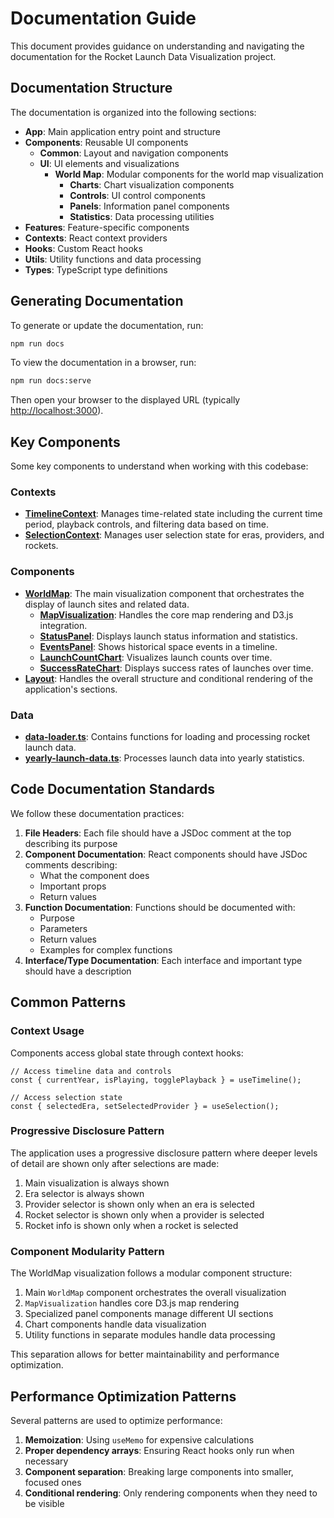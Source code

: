 # Documentation Guide

This document provides guidance on understanding and navigating the documentation for the Rocket Launch Data Visualization project.

## Documentation Structure

The documentation is organized into the following sections:

- **App**: Main application entry point and structure
- **Components**: Reusable UI components
  - **Common**: Layout and navigation components
  - **UI**: UI elements and visualizations
    - **World Map**: Modular components for the world map visualization
      - **Charts**: Chart visualization components
      - **Controls**: UI control components
      - **Panels**: Information panel components
      - **Statistics**: Data processing utilities
- **Features**: Feature-specific components
- **Contexts**: React context providers
- **Hooks**: Custom React hooks
- **Utils**: Utility functions and data processing
- **Types**: TypeScript type definitions

## Generating Documentation

To generate or update the documentation, run:

```bash
npm run docs
```

To view the documentation in a browser, run:

```bash
npm run docs:serve
```

Then open your browser to the displayed URL (typically <http://localhost:3000>).

## Key Components

Some key components to understand when working with this codebase:

### Contexts

- [**TimelineContext**](/docs/modules/contexts_TimelineContext.html): Manages time-related state including the current time period, playback controls, and filtering data based on time.
- [**SelectionContext**](/docs/modules/contexts_SelectionContext.html): Manages user selection state for eras, providers, and rockets.

### Components

- [**WorldMap**](/docs/modules/components_ui_world_map.html): The main visualization component that orchestrates the display of launch sites and related data.
  - [**MapVisualization**](/docs/functions/components_ui_world-map_map-visualization.MapVisualization.html): Handles the core map rendering and D3.js integration.
  - [**StatusPanel**](/docs/functions/components_ui_world-map_panels_status-panel.StatusPanel.html): Displays launch status information and statistics.
  - [**EventsPanel**](/docs/functions/components_ui_world-map_panels_events-panel.EventsPanel.html): Shows historical space events in a timeline.
  - [**LaunchCountChart**](/docs/functions/components_ui_world-map_charts_launch-count-chart.LaunchCountChart.html): Visualizes launch counts over time.
  - [**SuccessRateChart**](/docs/functions/components_ui_world-map_charts_success-rate-chart.SuccessRateChart.html): Displays success rates of launches over time.
- [**Layout**](/docs/modules/components_common_Layout.html): Handles the overall structure and conditional rendering of the application's sections.

### Data

- [**data-loader.ts**](/docs/modules/lib_data_loader.html): Contains functions for loading and processing rocket launch data.
- [**yearly-launch-data.ts**](/docs/modules/components_ui_world-map_statistics_yearly-launch-data.html): Processes launch data into yearly statistics.

## Code Documentation Standards

We follow these documentation practices:

1. **File Headers**: Each file should have a JSDoc comment at the top describing its purpose
2. **Component Documentation**: React components should have JSDoc comments describing:
   - What the component does
   - Important props
   - Return values
3. **Function Documentation**: Functions should be documented with:
   - Purpose
   - Parameters
   - Return values
   - Examples for complex functions
4. **Interface/Type Documentation**: Each interface and important type should have a description

## Common Patterns

### Context Usage

Components access global state through context hooks:

```tsx
// Access timeline data and controls
const { currentYear, isPlaying, togglePlayback } = useTimeline();

// Access selection state
const { selectedEra, setSelectedProvider } = useSelection();
```

### Progressive Disclosure Pattern

The application uses a progressive disclosure pattern where deeper levels of detail are shown only after selections are made:

1. Main visualization is always shown
2. Era selector is always shown
3. Provider selector is shown only when an era is selected
4. Rocket selector is shown only when a provider is selected
5. Rocket info is shown only when a rocket is selected

### Component Modularity Pattern

The WorldMap visualization follows a modular component structure:

1. Main `WorldMap` component orchestrates the overall visualization
2. `MapVisualization` handles core D3.js map rendering
3. Specialized panel components manage different UI sections
4. Chart components handle data visualization
5. Utility functions in separate modules handle data processing

This separation allows for better maintainability and performance optimization.

## Performance Optimization Patterns

Several patterns are used to optimize performance:

1. **Memoization**: Using `useMemo` for expensive calculations
2. **Proper dependency arrays**: Ensuring React hooks only run when necessary
3. **Component separation**: Breaking large components into smaller, focused ones
4. **Conditional rendering**: Only rendering components when they need to be visible
